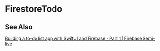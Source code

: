 # FirestoreTodo
## See Also
[Building a to-do list app with SwiftUI and Firebase - Part 1 | Firebase Semi-live](https://youtu.be/4RUeW5rUcww)
